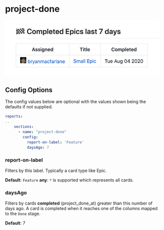 # project-done

![project-done](./project-done.png)

## Config Options

The config values below are optional with the values shown being the defaults if not supplied.

```yaml
reports:
..
    sections:
      - name: "project-done"
        config:
          report-on-label: 'Feature'
          daysAgo: 7
```

### report-on-label

Filters by this label. Typically a card type like Epic.

**Default**: `Feature`
**any**: `*` is supported which represents all cards.

### daysAgo

Filters by cards **completed** (project_done_at) greater than this number of days ago. A card is completed when it reaches one of the columns mapped to the `Done` stage.

**Default**: 7
